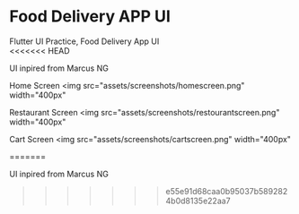# Food Delivery APP UI
Flutter UI Practice, Food Delivery App UI  
<<<<<<< HEAD

UI inpired from Marcus NG

<!-- ![Home Screen](assets/screenshots/homescreen.png) -->
Home Screen
<img src="assets/screenshots/homescreen.png" width="400px"</img>

Restaurant Screen
<img src="assets/screenshots/restourantscreen.png" width="400px"</img>

Cart Screen
<img src="assets/screenshots/cartscreen.png" width="400px"</img>

<!-- ![Restaurant Screen](assets/screenshots/restourantscreen.png) -->

<!-- ![Cart Screen](assets/screenshots/cartscreen.png) -->




=======

UI inpired from Marcus NG

>>>>>>> e55e91d68caa0b95037b5892824b0d8135e22aa7
